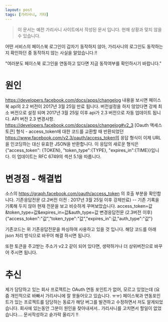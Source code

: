 ```yaml
---
layout: post
tags: [가리사니, 기타]
---
```


> 이 문서는 예전 가리사니 사이트에서 작성된 문서 입니다.
현재 상황과 맞지 않을 수 있습니다.


어떤 서비스의 페이스북 로그인이 갑자기 동작하지 않아, 가리사니의 로그인도 동작하는지 확인하던 중 동작하지 않는 사실을 알았습니다.!!

"여러분도 페이스북 로그인을 연동하고 있다면 지금 동작여부를 확인하시기 바랍니다."

# 원인
https://developers.facebook.com/docs/apps/changelog
내용을 보시면 페이스북 api의 2.2 버전이 2017년 3월 25일 만료 됩니다.
버전설정을 하지 않았다면 강제 최소 버전으로 설정 되며 2017년 3월 25일 이후 api가 2.3 버전으로 자동 업데이트 됩니다.
API 버전 2.3 변경사항.
https://developers.facebook.com/docs/apps/changelog#v2_3
[Oauth 액세스 토큰] 형식 - access_token에 대한 코드를 교환할 때 반환되었던 https://www.facebook.com/v2.3/oauth/access_token의 응답 형식이 이제 URL을 인코딩하는 대신 유효한 JSON을 반환합니다. 이 응답의 새로운 형식은 {"access_token": {TOKEN}, "token_type":{TYPE}, "expires_in":{TIME}}입니다. 이 업데이트는 RFC 6749의 섹션 5.1을 따릅니다.


# 변경점 - 해결법
소스의 https://graph.facebook.com/oauth/access_token 의 호출 부분을 확인합니다.
기존응답전문 (2.2버전 이전 : 2017년 3월 25일 이후 강제만료)
-- 기존 기록을 기록해 두지 않아 현재 전문을 보고 비슷하게 꾸며보았습니다.
access_token=값&token_type=값&expires_in=값&auth_type=값
변경응답전문 (2.3버전 이후)
{"access_token":"값","token_type":"값","expires_in":값,"auth_type":"값"}

기존코드는 위 기존응답전문을 파싱하여 사용하고 있을 것 입니다.
해당 코드를 아래 json 처리 방식으로 바꾸어 해결 하시면 됩니다.

또한 토큰을 주고받는 주소가 v2.2 같이 되어 있다면, 생략하거나 더 상위버전으로 바꾸어 주시면 됩니다.


# 추신
제가 담당하고 있는 회사 프로젝트는 OAuth 연동 포인트가 없어, 모르고 있었는데 (요즘 개인적으로 바빠서 가리사니에 잘 못들어오고 있습니다. ㅠㅠ)
페이스북과 연동포인트가 있는 프로젝트를 담당하는 동료가 해당 버그를 발견하고 수정하면서 저도 알게되었습니다.
회사에 있는동안 그분이 원인을 찾아내셔서.. 가리사니를 고치면서 할일이 없었습니다.... 문서작성하고 숟가락 올리기 !!